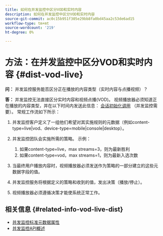 ```yaml
---
title: 如何在并发监控中区分VOD和实时内容
description: 如何在并发监控中区分VOD和实时内容
source-git-commit: ac0c15b951f305e29bb8fa0bd45aa2c53de6ad15
workflow-type: tm+mt
source-wordcount: '219'
ht-degree: 0%

---
```



# 方法：在并发监控中区分VOD和实时内容 {#dist-vod-live}

**问：** 并发监控服务能否区分正在播放的内容类型（实时内容与点播视频）？



**答：** 并发监控无法直接区分实时内容和视频点播(VOD)。 视频播放器必须知道正在播放的内容类型，并在以下时间内发送此信息： [会话初始化调用](/help/concurrency-monitoring/cm-api-overview.md#session-initial) （并发监控需要）。 常规工作流如下所示：

1. 并发监控客户定义了一组他们希望对其实施规则的元数据（例如content-type=live|vod、device-type=mobile|console|desktop）。
1. 并发监控团队会实施所需的策略。 示例：
   1. 如果content-type=live，max streams=3，则为最新胜利
   1. 如果content-type=vod，max streams=1，则为最新入选次数

1. 当最终用户播放内容时，视频播放器必须发送作为策略的一部分建立的这些元数据字段的值。

1. 并发监控服务将根据定义的策略和收到的值，发出决策（播放/停止）。

1. 视频播放器必须遵循决策才能使系统正常工作。



## 相关信息 {#related-info-vod-live-dist}

* [并发监控标准元数据属性](/help/concurrency-monitoring/standard-metadata-attributes.md)
* [并发监控API概述](/help/concurrency-monitoring/cm-api-overview.md)
